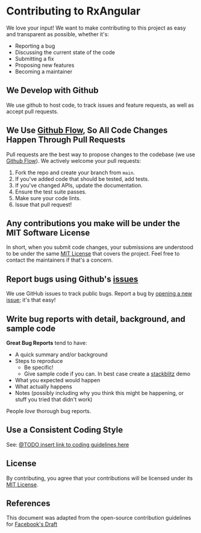 # Contributing to RxAngular

We love your input! We want to make contributing to this project as easy and transparent as possible, whether it's:

- Reporting a bug
- Discussing the current state of the code
- Submitting a fix
- Proposing new features
- Becoming a maintainer

## We Develop with Github
We use github to host code, to track issues and feature requests, as well as accept pull requests.

## We Use [Github Flow](github-flow), So All Code Changes Happen Through Pull Requests
Pull requests are the best way to propose changes to the codebase (we use [Github Flow](github-flow)). We actively welcome your pull requests:

1. Fork the repo and create your branch from `main`.
2. If you've added code that should be tested, add tests.
3. If you've changed APIs, update the documentation.
4. Ensure the test suite passes.
5. Make sure your code lints.
6. Issue that pull request!

## Any contributions you make will be under the MIT Software License
In short, when you submit code changes, your submissions are understood to be under the same [MIT License](mit) that covers the project. 
Feel free to contact the maintainers if that's a concern.

## Report bugs using Github's [issues](issues)
We use GitHub issues to track public bugs. Report a bug by [opening a new issue](new-issue); it's that easy!

## Write bug reports with detail, background, and sample code

**Great Bug Reports** tend to have:

- A quick summary and/or background
- Steps to reproduce
  - Be specific!
  - Give sample code if you can. In best case create a [stackblitz](stackblitz.com) demo
- What you expected would happen
- What actually happens
- Notes (possibly including why you think this might be happening, or stuff you tried that didn't work)

People *love* thorough bug reports.

## Use a Consistent Coding Style
See: [@TODO insert link to coding guidelines here]()

## License
By contributing, you agree that your contributions will be licensed under its [MIT License](mit).

## References
This document was adapted from the open-source contribution guidelines for [Facebook's Draft](https://github.com/facebook/draft-js/blob/a9316a723f9e918afde44dea68b5f9f39b7d9b00/CONTRIBUTING.md)

<!-- Definitions -->

[mit]: https://choosealicense.com/licenses/mit/

[github-flow]: https://guides.github.com/introduction/flow/index.html

[issues]: https://github.com/BioPhoton/rx-angular/issues

[new-issue]: https://github.com/BioPhoton/rx-angular/issues/new
